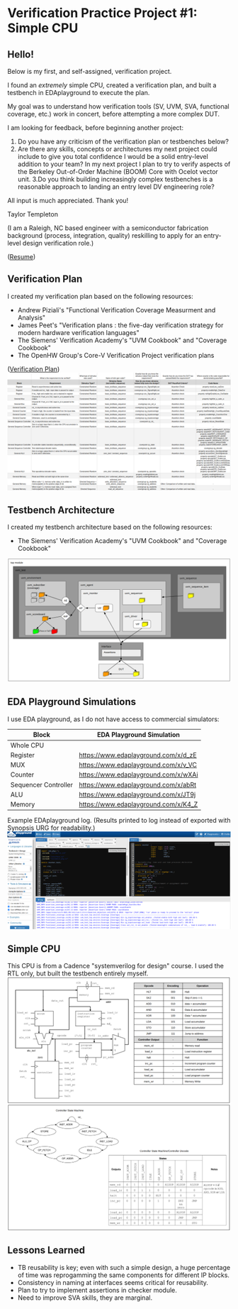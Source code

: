 # Verification Practice Project #1: Simple CPU

## Hello!

Below is my first, and self-assigned, verification project.

I found an *extremely* simple CPU, created a verification plan, and built a testbench in EDAplayground to execute the plan.

My goal was to understand how verification tools (SV, UVM, SVA, functional coverage, etc.) work in concert, before attempting a more complex DUT.

I am looking for feedback, before beginning another project:
1. Do you have any criticism of the verification plan or testbenches below?
2. Are there any skills, concepts or architectures my next project could include to give you total confidence I would be a solid entry-level addition to your team?  In my next project I plan to try to verify aspects of the Berkeley Out-of-Order Machine (BOOM) Core with Ocelot vector unit.
3.Do you think building increasingly complex testbenches is a reasonable approach to landing an entry level DV engineering role?

All input is much appreciated.  Thank you!

Taylor Templeton 

(I am a Raleigh, NC based engineer with a semiconductor fabrication background (process, integration, quality) reskilling to apply for an entry-level design verification role.)

([Resume](2023_05_May_22_TaylorTempleton_GithubVersion.pdf)) 


## Verification Plan
I created my verification plan based on the following resources:
* Andrew Piziali's "Functional Verification Coverage Measurment and Analysis"
* James Peet's  "Verification plans : the five-day verification strategy for modern hardware verification languages"
* The Siemens' Verification Academy's "UVM Cookbook" and "Coverage Cookbook"
* The OpenHW Group's Core-V Verification Project verification plans

([Verification Plan](Draft_VerificationPlan.xlsx)) 
![](Draft_Vplan.png)


## Testbench Architecture
I created my testbench architecture based on the following resources:
* The Siemens' Verification Academy's "UVM Cookbook" and "Coverage Cookbook"

![](DraftTestbenchArchitecture_Complete.png)


## EDA Playground Simulations
I use EDA playground, as I do not have access to commercial simulators:

| Block                | EDA Playground Simulation            |
|----------------------|--------------------------------------|
| Whole CPU            |                                      |
| Register             | https://www.edaplayground.com/x/d_zE |
| MUX                  | https://www.edaplayground.com/x/v_VC |
| Counter              | https://www.edaplayground.com/x/wXAi |
| Sequencer Controller | https://www.edaplayground.com/x/abRt |
| ALU                  | https://www.edaplayground.com/x/JT9j |
| Memory               | https://www.edaplayground.com/x/K4_Z |

Example EDAplayground log.  (Results printed to log instead of exported with Synopsis URG for readability.)
![](EDAPlaygroundExampleLog.png)

## Simple CPU
This CPU is from a Cadence "systemverilog for design" course.  I used the RTL only, but built the testbench entirely myself.
![](CPUschematic_Opcodes_Snap.png)
![](StatemachineDecode_Snap.png)


## Lessons Learned
* TB reusability is key; even with such a simple design, a huge percentage of time was reprogamming the same components for different IP blocks.
* Consistency in naming at interfaces seems critical for reusability.
* Plan to try to implement assertions in checker module.
* Need to improve SVA skills, they are marginal.

